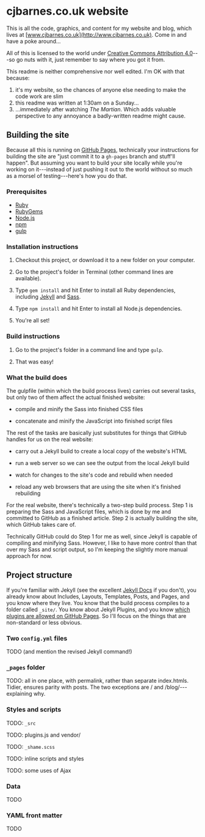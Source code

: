 cjbarnes.co.uk website
======================

This is all the code, graphics, and content for my website and blog, which lives at [www.cjbarnes.co.uk](http://www.cjbarnes.co.uk). Come in and have a poke around...

All of this is licensed to the world under [Creative Commons Attribution 4.0](https://creativecommons.org/licenses/by/4.0/)---so go nuts with it, just remember to say where you got it from.

This readme is neither comprehensive nor well edited. I'm OK with that because:

1. it's my website, so the chances of anyone else needing to make the code work are slim
2. this readme was written at 1:30am on a Sunday...
3. ...immediately after watching *The Martian*. Which adds valuable perspective to any annoyance a badly-written readme might cause.

## Building the site

Because all this is running on [GitHub Pages](https://pages.github.com), technically your instructions for building the site are "just commit it to a `gh-pages` branch and stuff'll happen". But assuming you want to build your site locally while you're working on it---instead of just pushing it out to the world without so much as a morsel of testing---here's how you do that.

### Prerequisites

- [Ruby](https://www.ruby-lang.org/)
- [RubyGems](https://rubygems.org/pages/download)
- [Node.js](https://nodejs.org/en/)
- [npm](https://www.npmjs.com)
- [gulp](http://gulpjs.com)

### Installation instructions

1. Checkout this project, or download it to a new folder on your computer.

2. Go to the project's folder in Terminal (other command lines are available).

3. Type `gem install` and hit Enter to install all Ruby dependencies, including [Jekyll](https://jekyllrb.com/) and [Sass](http://sass-lang.com/).

4. Type `npm install` and hit Enter to install all Node.js dependencies.

5. You're all set!

### Build instructions

1. Go to the project's folder in a command line and type `gulp`.

2. That was easy!

### What the build does

The gulpfile (within which the build process lives) carries out several tasks, but only two of them affect the actual finished website:

- compile and minify the Sass into finished CSS files

- concatenate and minify the JavaScript into finished script files

The rest of the tasks are basically just substitutes for things that GitHub handles for us on the real website:

- carry out a Jekyll build to create a local copy of the website's HTML

- run a web server so we can see the output from the local Jekyll build

- watch for changes to the site's code and rebuild when needed

- reload any web browsers that are using the site when it's finished rebuilding

For the real website, there's technically a two-step build process. Step 1 is preparing the Sass and JavaScript files, which is done by me and committed to GitHub as a finished article. Step 2 is actually building the site, which GitHub takes care of.

Technically GitHub could do Step 1 for me as well, since Jekyll is capable of compiling and minifying Sass. However, I like to have more control than that over my Sass and script output, so I'm keeping the slightly more manual approach for now.

## Project structure

If you're familiar with Jekyll (see the excellent [Jekyll Docs](https://jekyllrb.com/docs/home/) if you don't), you already know about Includes, Layouts, Templates, Posts, and Pages, and you know where they live. You know that the build process compiles to a folder called `_site/`. You know about Jekyll Plugins, and you know [which plugins are allowed on GitHub Pages](https://help.github.com/articles/adding-jekyll-plugins-to-a-github-pages-site/). So I'll focus on the things that are non-standard or less obvious.

### Two `config.yml` files

TODO (and mention the revised Jekyll command!)

### `_pages` folder

TODO: all in one place, with permalink, rather than separate index.htmls. Tidier, ensures parity with posts. The two exceptions are / and /blog/---explaining why.

### Styles and scripts

TODO: `_src`

TODO: plugins.js and vendor/

TODO: `_shame.scss`

TODO: inline scripts and styles

TODO: some uses of Ajax

### Data

TODO

### YAML front matter

TODO